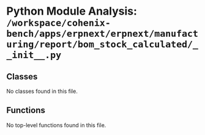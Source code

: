 # Python Module Analysis: `/workspace/cohenix-bench/apps/erpnext/erpnext/manufacturing/report/bom_stock_calculated/__init__.py`

## Classes

No classes found in this file.


## Functions

No top-level functions found in this file.
